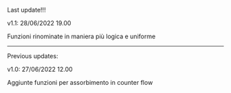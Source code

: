 Last update!!!

v1.1:  28/06/2022 19.00

Funzioni rinominate in maniera più logica e uniforme

-----------------------------------------------------------------------------
Previous updates:

v1.0:  27/06/2022 12.00

Aggiunte funzioni per assorbimento in counter flow
